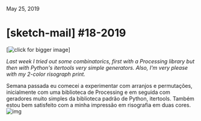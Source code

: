  May 25, 2019 

#  [sketch-mail] #18-2019 



 [![click for bigger image](/Users/villares/villares.github.io/sketch-mail/2019-18-sketch.png)]

*Last week I tried out some combinatorics, first with a Processing  library but then with Python's itertools very simple generators. Also,  I'm very please with my 2-color risograph print.*

 Semana passada eu comecei a experimentar com arranjos e permutações,  inicialmente com uma biblioteca de Processing e em seguida com geradores  muito simples da biblioteca padrão de Python, itertools.
 Também estou bem satisfeito com a minha impressão em risografia em duas cores.
 ![img](/Users/villares/villares.github.io/sketch-mail/2019-18-posters_enquadrados.jpg)

